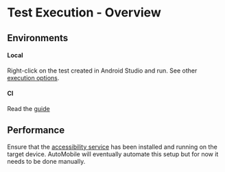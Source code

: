 # Test Execution - Overview

## Environments

#### Local

Right-click on the test created in Android Studio and run. See other [execution options](execution-options.md).

#### CI

Read the [guide](ci.md)

## Performance

Ensure that the [accessibility service](../architecture.md#android-accessibility-service) has been installed and running
on the target device. AutoMobile will eventually automate this setup but for now it needs to be done manually.
